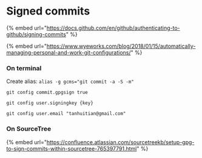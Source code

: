 # Signed commits

{% embed url="https://docs.github.com/en/github/authenticating-to-github/signing-commits" %}

{% embed url="https://www.wyeworks.com/blog/2018/01/15/automatically-managing-personal-and-work-git-configurations/" %}

### On terminal

Create alias: `alias -g gcms="git commit -a -S -m"`

`git config commit.gpgsign true`

`git config user.signingkey {key}`

`git config user.email "tanhuitian@gmail.com"`



### On SourceTree

{% embed url="https://confluence.atlassian.com/sourcetreekb/setup-gpg-to-sign-commits-within-sourcetree-765397791.html" %}



